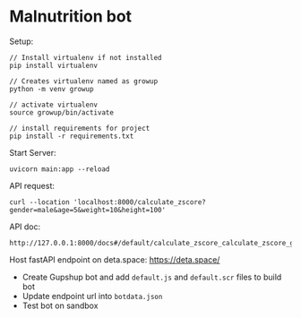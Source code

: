 # Malnutrition bot

Setup:
```commandline
// Install virtualenv if not installed
pip install virtualenv

// Creates virtualenv named as growup
python -m venv growup

// activate virtualenv
source growup/bin/activate

// install requirements for project
pip install -r requirements.txt
```

Start Server:
```commandline
uvicorn main:app --reload
```

API request:
```
curl --location 'localhost:8000/calculate_zscore?gender=male&age=5&weight=10&height=100'
```

API doc:
```commandline
http://127.0.0.1:8000/docs#/default/calculate_zscore_calculate_zscore_get
```

Host fastAPI endpoint on deta.space:
https://deta.space/

- Create Gupshup bot and add `default.js` and `default.scr` files to build bot
- Update endpoint url into `botdata.json`
- Test bot on sandbox
